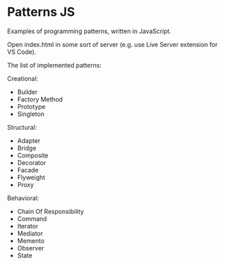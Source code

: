 # Patterns JS
Examples of programming patterns, written in JavaScript.

Open index.html in some sort of server (e.g. use Live Server extension for VS Code).

The list of implemented patterns:

Creational:
- Builder
- Factory Method
- Prototype
- Singleton

Structural:
- Adapter
- Bridge
- Composite
- Decorator
- Facade
- Flyweight
- Proxy

Behavioral:
- Chain Of Responsibility
- Command
- Iterator
- Mediator
- Memento
- Observer
- State
